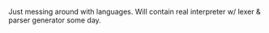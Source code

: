 Just messing around with languages. Will contain real interpreter w/ lexer & parser generator some day.
